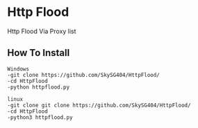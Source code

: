 
# Http Flood 

Http Flood Via Proxy list


## How To Install
```
Windows
-git clone https://github.com/SkySG404/HttpFlood/
-cd HttpFlood
-python httpflood.py

linux
-git clone git clone https://github.com/SkySG404/HttpFlood/
-cd HttpFlood
-python3 httpflood.py
```
